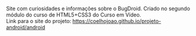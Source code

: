 Site com curiosidades e informações sobre o BugDroid.
Criado no segundo módulo do curso de HTML5+CSS3 do Curso em Vídeo. <br>
Link para o site do projeto: https://coelhojoao.github.io/projeto-android/android
